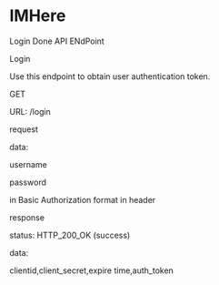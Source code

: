 # IMHere

Login Done
API ENdPoint

Login

Use this endpoint to obtain user authentication token.

GET

URL: /login

request

data:

username

password

in Basic Authorization format in header

response

status: HTTP_200_OK (success)

data:

clientid,client_secret,expire time,auth_token

